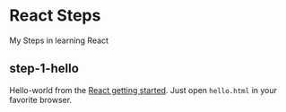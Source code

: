 # React Steps
My Steps in learning React

## step-1-hello
Hello-world from the [React getting started](https://facebook.github.io/react/docs/getting-started.html#starter-kit).
Just open `hello.html` in your favorite browser.
